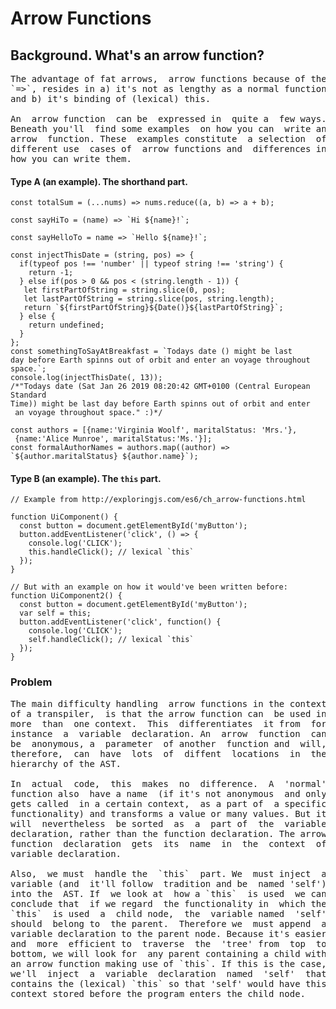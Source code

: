 # Arrow Functions


## Background. What's an arrow function?

<pre>
The advantage of fat arrows,  arrow functions because of the
`=>`, resides in a) it's not as lengthy as a normal function
and b) it's binding of (lexical) this.

An  arrow function  can be  expressed in  quite a  few ways.
Beneath you'll  find some examples  on how you can  write an
arrow  function. These  examples constitute  a selection  of
different use  cases of  arrow functions and  differences in
how you can write them.
</pre>

#### Type A (an example). The shorthand part.

```
const totalSum = (...nums) => nums.reduce((a, b) => a + b);

const sayHiTo = (name) => `Hi ${name}!`;

const sayHelloTo = name => `Hello ${name}!`;

const injectThisDate = (string, pos) => {
  if(typeof pos !== 'number' || typeof string !== 'string') {
    return -1;
  } else if(pos > 0 && pos < (string.length - 1)) {
   let firstPartOfString = string.slice(0, pos);
   let lastPartOfString = string.slice(pos, string.length);
   return `${firstPartOfString}${Date()}${lastPartOfString}`; 
  } else {
    return undefined;
  }
}; 
const somethingToSayAtBreakfast = `Todays date () might be last 
day before Earth spinns out of orbit and enter an voyage throughout space.`;
console.log(injectThisDate(, 13));
/*"Todays date (Sat Jan 26 2019 08:20:42 GMT+0100 (Central European Standard 
Time)) might be last day before Earth spinns out of orbit and enter
 an voyage throughout space." :)*/

const authors = [{name:'Virginia Woolf', maritalStatus: 'Mrs.'},
 {name:'Alice Munroe', maritalStatus:'Ms.'}];
const formalAuthorNames = authors.map((author) => `${author.maritalStatus} ${author.name}`);
```

#### Type B (an example). The `this` part.

```
// Example from http://exploringjs.com/es6/ch_arrow-functions.html

function UiComponent() {
  const button = document.getElementById('myButton');
  button.addEventListener('click', () => {
    console.log('CLICK');
    this.handleClick(); // lexical `this`
  });
}

// But with an example on how it would've been written before:
function UiComponent2() {
  const button = document.getElementById('myButton');
  var self = this;
  button.addEventListener('click', function() {
    console.log('CLICK');
    self.handleClick(); // lexical `this`
  });
}

```

### Problem
<pre>
The main difficulty handling  arrow functions in the context
of a transpiler,  is that the arrow function can  be used in
more  than  one context.  This  differentiates  it from  for
instance  a  variable  declaration. An  arrow  function  can
be  anonymous, a  parameter  of another  function and  will,
therefore,  can  have  lots  of  diffent  locations  in  the
hierarchy of the AST.

In  actual  code,  this  makes  no  difference.  A  'normal'
function also  have a name  (if it's not anonymous  and only
gets called  in a certain context,  as a part of  a specific
functionality) and transforms a value or many values. But it
will  nevertheless  be sorted  as  a  part of  the  variable
declaration, rather than the function declaration. The arrow
function  declaration  gets  its  name  in  the  context  of
variable declaration.

Also,  we must  handle the  `this`  part. We  must inject  a
variable (and  it'll follow  tradition and be  named 'self')
into the  AST. If  we look at  how a `this`  is used  we can
conclude that  if we regard  the functionality in  which the
`this`  is used  a  child node,  the  variable named  'self'
should  belong to  the parent.  Therefore we  must append  a
variable declaration to the parent node. Because it's easier
and  more  efficient to  traverse  the  'tree' from  top  to
bottom, we will look for  any parent containing a child with
an arrow function making use of `this`. If this is the case,
we'll  inject  a  variable  declaration  named  'self'  that
contains the (lexical) `this` so that 'self' would have this
context stored before the program enters the child node.






</pre>




